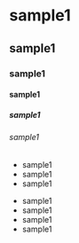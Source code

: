 # sample1
## sample1
### sample1
#### sample1
##### sample1
###### sample1

- sample1
- sample1
- sample1

* sample1
* sample1
* sample1
* sample1